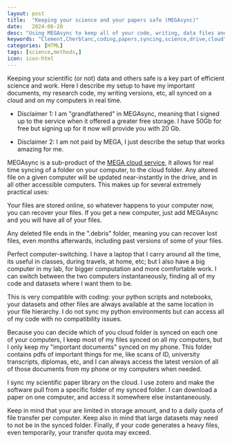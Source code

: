 ```yaml
---
layout: post
title:  "Keeping your science and your papers safe (MEGAsync)"
date:   2024-06-20
desc: "Using MEGAsync to keep all of your code, writing, data files and paper library safe"
keywords: "Clement,Cherblanc,coding,papers,syncing,science,drive,cloud"
categories: [HTML]
tags: [science,methods,]
icon: icon-html
---
```


Keeping your scientific (or not) data and others safe is a key part of efficient science and work. Here I describe my setup to have my important documents, my research code, my writing versions, etc, all synced on a cloud and on my computers in real time.

- Disclaimer 1: I am "grandfathered" in MEGAsync, meaning that I signed up to the service when it offered a greater free storage. I have 50Gb for free but signing up for it now will provide you with 20 Gb.

- Disclaimer 2: I am not paid by MEGA, I just describe the setup that works amazing for me.
	
MEGAsync is a sub-product of the [MEGA cloud service](https://mega.nz), it allows for real time syncing of a folder on your computer, to the cloud folder. Any altered file on a given computer will be updated near-instantly in the drive, and in all other accessible computers. This makes up for several extremely practical uses:

Your files are stored online, so whatever happens to your computer now, you can recover your files. If you get a new computer, just add MEGAsync and you will have all of your files.

Any deleted file ends in the ".debris" folder, meaning you can recover lost files, even months afterwards, including past versions of some of your files.

Perfect computer-switching. I have a laptop that I carry around all the time, its useful in classes, during travels, at home, etc; but I also have a big computer in my lab, for bigger computation and more comfortable work. I can switch between the two computers instantaneously, finding all of my code and datasets where I want them to be.

This is very compatible with coding: your python scripts and notebooks, your datasets and other files are always available at the same location in your file hierarchy. I do not sync my python environments but can access all of my code with no compatibility issues.

Because you can decide which of you cloud folder is synced on each one of your computers, I keep most of my files synced on all my computers, but I only keep my "important documents" synced on my phone. This folder contains pdfs of important things for me, like scans of ID, university transcripts, diplomas, etc, and I can always access the latest version of all of those documents from my phone or my computers when needed.

I sync my scientific paper library on the cloud. I use zotero and make the software pull from a specific folder of my synced folder. I can download a paper on one computer, and access it somewhere else instantaneously.
	
Keep in mind that your are limited in storage amount, and to a daily quota of file transfer per computer. Keep also in mind that large datasets may need to not be in the synced folder. Finally, if your code generates a heavy files, even temporarily, your transfer quota may exceed.

